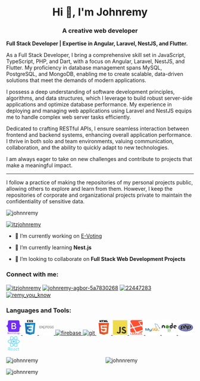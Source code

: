 <h1 align="center">Hi 👋, I'm Johnremy</h1>
<h3 align="center">A creative web developer</h3>

<p>
<b>Full Stack Developer | Expertise in Angular, Laravel, NestJS, and Flutter.</b>

As a Full Stack Developer, I bring a comprehensive skill set in JavaScript, TypeScript, PHP, and Dart, with a focus on Angular, Laravel, NestJS, and Flutter. My proficiency in database management spans MySQL, PostgreSQL, and MongoDB, enabling me to create scalable, data-driven solutions that meet the demands of modern applications.

I possess a deep understanding of software development principles, algorithms, and data structures, which I leverage to build robust server-side applications and optimize database performance. My experience in deploying and managing web applications using Laravel and NestJS equips me to handle complex web server tasks efficiently.

Dedicated to crafting RESTful APIs, I ensure seamless interaction between frontend and backend systems, enhancing overall application performance. I thrive in both solo and team environments, valuing communication, collaboration, and the ability to quickly adapt to new technologies.

I am always eager to take on new challenges and contribute to projects that make a meaningful impact.
</p>

<!-- <p>
  I am an experienced developer with expertise in various technologies and frameworks. My skill set includes:
</p> -->

<ul>
<!--   <li><b>Angular:</b> I specialize in creating web applications using Angular.</li>
  <li><b>Laravel:</b> I have a strong command of the Laravel PHP framework for building robust backends.</li>
  <li><b>Vanilla JavaScript (vanillaJS):</b> I'm proficient in the fundamentals of JavaScript.</li>
  <li><b>Core PHP:</b> I have experience in PHP development, including core PHP.</li>
  <li><b>React:</b> I am familiar with the React library for building interactive user interfaces.</li>
  <li><b>Express:</b> I have experience with the Express.js framework for building Node.js applications.</li> -->
</ul>

<hr>

<p>
  I follow a practice of making the repositories of my personal projects public, allowing others to explore and learn from them. However, I keep the repositories of corporate and organizational projects private to maintain the confidentiality of sensitive data.
</p>


<p align="left"> <img src="https://komarev.com/ghpvc/?username=johnnremy&label=Profile%20views&color=0e75b6&style=flat" alt="johnnremy" /> </p>

<p align="left"> <a href="https://twitter.com/itzjohnremy" target="blank"><img src="https://img.shields.io/twitter/follow/itzjohnremy?logo=twitter&style=for-the-badge" alt="itzjohnremy" /></a> </p>

- 🔭 I’m currently working on [E-Voting](https://github.com/johnnremy)

- 🌱 I’m currently learning **Nest.js**

- 👯 I’m looking to collaborate on **Full Stack Web Development Projects**

<h3 align="left">Connect with me:</h3>
<p align="left">
<a href="https://twitter.com/itzjohnremy" target="blank"><img align="center" src="https://raw.githubusercontent.com/rahuldkjain/github-profile-readme-generator/master/src/images/icons/Social/twitter.svg" alt="itzjohnremy" height="30" width="40" /></a>
<a href="https://linkedin.com/in/johnremy-agbor-5a7830268" target="blank"><img align="center" src="https://raw.githubusercontent.com/rahuldkjain/github-profile-readme-generator/master/src/images/icons/Social/linked-in-alt.svg" alt="johnremy-agbor-5a7830268" height="30" width="40" /></a>
<a href="https://stackoverflow.com/users/22447283" target="blank"><img align="center" src="https://raw.githubusercontent.com/rahuldkjain/github-profile-readme-generator/master/src/images/icons/Social/stack-overflow.svg" alt="22447283" height="30" width="40" /></a>
<a href="https://instagram.com/remy_you_know" target="blank"><img align="center" src="https://raw.githubusercontent.com/rahuldkjain/github-profile-readme-generator/master/src/images/icons/Social/instagram.svg" alt="remy_you_know" height="30" width="40" /></a>
</p>

<h3 align="left">Languages and Tools:</h3>
<p align="left"> <a href="https://getbootstrap.com" target="_blank" rel="noreferrer"> <img src="https://raw.githubusercontent.com/devicons/devicon/master/icons/bootstrap/bootstrap-plain-wordmark.svg" alt="bootstrap" width="40" height="40"/> </a> <a href="https://www.w3schools.com/css/" target="_blank" rel="noreferrer"> <img src="https://raw.githubusercontent.com/devicons/devicon/master/icons/css3/css3-original-wordmark.svg" alt="css3" width="40" height="40"/> </a> <a href="https://expressjs.com" target="_blank" rel="noreferrer"> <img src="https://raw.githubusercontent.com/devicons/devicon/master/icons/express/express-original-wordmark.svg" alt="express" width="40" height="40"/> </a> <a href="https://firebase.google.com/" target="_blank" rel="noreferrer"> <img src="https://www.vectorlogo.zone/logos/firebase/firebase-icon.svg" alt="firebase" width="40" height="40"/> </a> <a href="https://git-scm.com/" target="_blank" rel="noreferrer"> <img src="https://www.vectorlogo.zone/logos/git-scm/git-scm-icon.svg" alt="git" width="40" height="40"/> </a> <a href="https://www.w3.org/html/" target="_blank" rel="noreferrer"> <img src="https://raw.githubusercontent.com/devicons/devicon/master/icons/html5/html5-original-wordmark.svg" alt="html5" width="40" height="40"/> </a> <a href="https://developer.mozilla.org/en-US/docs/Web/JavaScript" target="_blank" rel="noreferrer"> <img src="https://raw.githubusercontent.com/devicons/devicon/master/icons/javascript/javascript-original.svg" alt="javascript" width="40" height="40"/> </a> <a href="https://laravel.com/" target="_blank" rel="noreferrer"> <img src="https://raw.githubusercontent.com/devicons/devicon/master/icons/laravel/laravel-plain-wordmark.svg" alt="laravel" width="40" height="40"/> </a> <a href="https://www.mysql.com/" target="_blank" rel="noreferrer"> <img src="https://raw.githubusercontent.com/devicons/devicon/master/icons/mysql/mysql-original-wordmark.svg" alt="mysql" width="40" height="40"/> </a> <a href="https://nodejs.org" target="_blank" rel="noreferrer"> <img src="https://raw.githubusercontent.com/devicons/devicon/master/icons/nodejs/nodejs-original-wordmark.svg" alt="nodejs" width="40" height="40"/> </a> <a href="https://www.php.net" target="_blank" rel="noreferrer"> <img src="https://raw.githubusercontent.com/devicons/devicon/master/icons/php/php-original.svg" alt="php" width="40" height="40"/> </a> <a href="https://reactjs.org/" target="_blank" rel="noreferrer"> <img src="https://raw.githubusercontent.com/devicons/devicon/master/icons/react/react-original-wordmark.svg" alt="react" width="40" height="40"/> </a> </p>

<p width="100%">
  <img width="47%" src="https://github-readme-stats.vercel.app/api?username=johnnremy&show_icons=true&locale=en" alt="johnnremy" />
  <img width="47%" align="right" src="https://github-readme-streak-stats.herokuapp.com/?user=johnnremy&amp;" alt="johnnremy" />
</p>

<p><img align="left" src="https://github-readme-stats.vercel.app/api/top-langs?username=johnnremy&show_icons=true&locale=en&layout=compact" alt="johnnremy" /></p>

<!---
johnnremy/johnnremy is a ✨ special ✨ repository because its `README.md` (this file) appears on your GitHub profile.
You can click the Preview link to take a look at your changes.
--->
